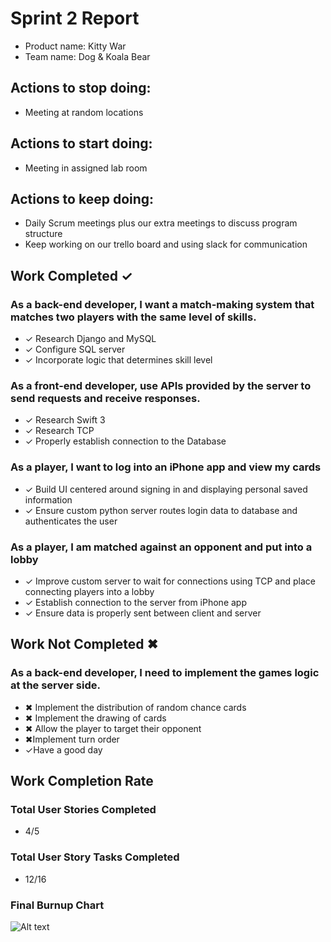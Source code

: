 # Sprint 2 Report

* Product name: Kitty War
* Team name: Dog & Koala Bear

## Actions to stop doing:

* Meeting at random locations

## Actions to start doing:

* Meeting in assigned lab room

## Actions to keep doing:

* Daily Scrum meetings plus our extra meetings to discuss program structure
* Keep working on our trello board and using slack for communication

## Work Completed ✓

### As a back-end developer, I want a match-making system that matches two players with the same level of skills.

* ✓ Research Django and MySQL
* ✓ Configure SQL server
* ✓  Incorporate logic that determines skill level

### As a front-end developer, use APIs provided by the server to send requests and receive responses.

* ✓ Research Swift 3
* ✓ Research TCP
* ✓ Properly establish connection to the Database

### As a player, I want to log into an iPhone app and view my cards

* ✓ Build UI centered around signing in and displaying personal saved information
* ✓ Ensure custom python server routes login data to database and authenticates the user

### As a player, I am matched against an opponent and put into a lobby
* ✓ Improve custom server to wait for connections using TCP and place connecting players into a lobby
* ✓ Establish connection to the server from iPhone app
* ✓ Ensure data is properly sent between client and server

## Work Not Completed ✖

### As a back-end developer, I need to implement the games logic at the server side.

* ✖ Implement the distribution of random chance cards
* ✖ Implement the drawing of cards
* ✖ Allow the player to target their opponent
* ✖Implement turn order
* ✓Have a good day


## Work Completion Rate

### Total User Stories Completed
* 4/5

### Total User Story Tasks Completed
* 12/16

### Final Burnup Chart
![Alt text](https://docs.google.com/spreadsheets/d/1UTgSQnq5KGxRl0Mk2hptpFh8HUBJQI9BpOhrItX3quM/pubchart?oid=344030991&format=image "Burnup Chart")
